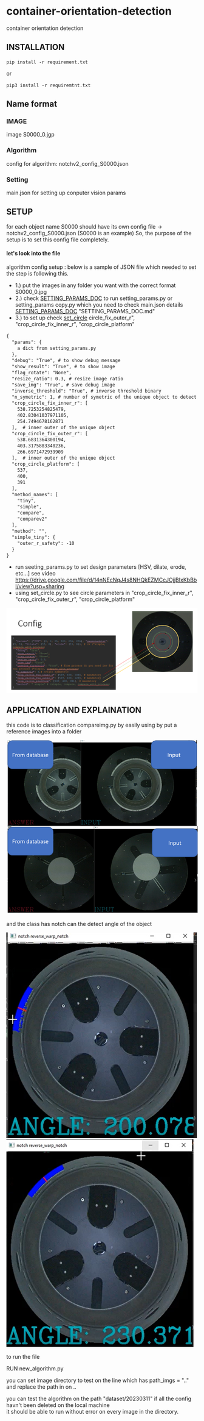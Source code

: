 # container-orientation-detection
container orientation detection

## INSTALLATION 
```
pip install -r requirement.txt
```
or

```
pip3 install -r requiremtnt.txt
```

## Name format 
### IMAGE
image S0000_0.jgp 

### Algorithm
config for algorithm: notchv2_config_S0000.json 

### Setting 
main.json for setting up conputer vision params

## SETUP 
for each object name S0000 should have its own config file -> notchv2_config_S0000.json (S0000 is an example)
So, the purpose of the setup is to set this config file completely. 


#### let's look into the file


algorithm config setup : below is a sample of JSON file which needed to set the step is following this.

- 1.) put the images in any folder you want with the correct format S0000_0.jpg 
- 2.) check [SETTING_PARAMS_DOC](https://github.com/PudPawat/container-orientation-detection/blob/main/2_SETTING_PARAMS_DOC.md) to run setting_params.py or setting_params copy.py which you need to check main.json details [SETTING_PARAMS_DOC](https://github.com/PudPawat/container-orientation-detection/blob/main/2_SETTING_PARAMS_DOC.md) "SETTING_PARAMS_DOC.md"
- 3.) to set up check [set_circle](SET_CIRCL.md) circle_fix_outer_r", "crop_circle_fix_inner_r", "crop_circle_platform"

```
{
  "params": {
    a dict from setting_params.py
  },
  "debug": "True", # to show debug message
  "show_result": "True", # to show image
  "flag_rotate": "None", 
  "resize_ratio": 0.3, # resize image ratio 
  "save_img": "True", # save debug image
  "inverse_threshold": "True", # inverse threshold binary 
  "n_symetric": 1, # number of symetric of the unique object to detect 
  "crop_circle_fix_inner_r": [
    538.7253254825479,
    402.83041037971105,
    254.7494678162871
  ],  # inner outer of the unique object 
  "crop_circle_fix_outer_r": [
    538.6831364300194,
    403.3175883340236,
    266.6971472939909
  ],  # inner outer of the unique object 
  "crop_circle_platform": [
    537,
    400,
    391
  ],
  "method_names": [
    "tiny",
    "simple",
    "compare",
    "comparev2"
  ],
  "method": "",
  "simple_tiny": {
    "outer_r_safety": -10
  }
}
```
- run seeting_params.py to set design parameters [HSV, dilate, erode, etc...]
see video https://drive.google.com/file/d/14nNEcNqJ4s8NHQkEZMCcJOjjBIxKbBbl/view?usp=sharing 
- using set_circle.py to see circle parameters in "crop_circle_fix_inner_r", "crop_circle_fix_outer_r", "crop_circle_platform"

![alt text](https://github.com/PudPawat/container-orientation-detection/blob/main/info_image/config_new_setting.png?raw=true)




## APPLICATION AND EXPLAINATION 
this code is to classification compareimg.py by easily using by put a reference images into a folder

![alt text](https://github.com/PudPawat/container-orientation-detection/blob/main/info_image/EX1.PNG?raw=true)


and the class has notch can the detect angle of the object

![alt text](https://github.com/PudPawat/container-orientation-detection/blob/main/info_image/EX2.PNG?raw=true)
![alt text](https://github.com/PudPawat/container-orientation-detection/blob/main/info_image/EX3.PNG?raw=true)


to run the file

RUN new_algorithm.py 

you can set image directory to test on the line which has path_imgs = ".." 
and replace the path in on .. 

you can test the algorithm on the path "dataset/20230311" if all the config havn't been deleted on the local machine\
it should be able to run without error on every image in the directory. 
